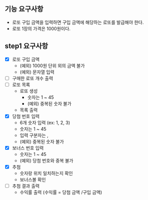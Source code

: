 ## 기능 요구사항
- 로또 구입 금액을 입력하면 구입 금액에 해당하는 로또를 발급해야 한다.
- 로또 1장의 가격은 1000원이다.

## step1 요구사항
- [x] 로또 구입 금액
    - (예외) 1000원 단위 외의 금액 불가
    - (예외) 문자열 입력
- [ ] 구매한 로또 개수 출력
- [ ] 로또 목록
    - 로또 생성
        - 숫자는 1 ~ 45
        - (예외) 중복된 숫자 불가
    - 목록 출력
- [x] 당첨 번호 입력
    - 6개 숫자 입력 (ex: 1, 2, 3)
    - 숫자는 1 ~ 45
    - 입력 구분자는 ,
    - (예외) 중복된 숫자 불가
- [x] 보너스 번호 입력
    - 숫자는 1 ~ 45
    - (예외) 당첨 번호와 중복 불가
- [x] 추첨
    - 숫자랑 위치 일치하는지 확인
    - 보너스볼 확인
- [ ] 추첨 결과 출력
    - 수익률 출력 (수익률 = 당첨 금액 /구입 금액)